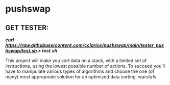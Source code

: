 # pushswap
## GET TESTER:
***curl https://raw.githubusercontent.com/cclarice/pushswap/main/tester_pushswap/test.sh > test.sh***

This project will make you sort data on a stack, with a limited set of instructions, using the lowest possible number of actions. To succeed you’ll have to manipulate various types of algorithms and choose the one (of many) most appropriate solution for an optimized data sorting.
warsfafs
